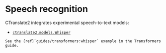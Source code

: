 # Speech recognition

CTranslate2 integrates experimental speech-to-text models:

* [`ctranslate2.models.Whisper`](python/ctranslate2.models.Whisper.rst)

```{tip}
See the {ref}`guides/transformers:whisper` example in the Transformers guide.
```

